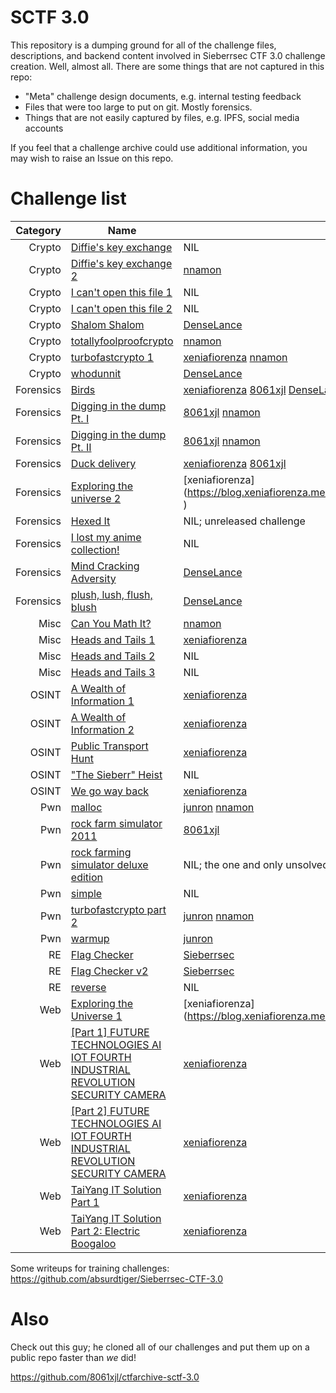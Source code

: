 # SCTF 3.0
This repository is a dumping ground for all of the challenge files, descriptions, and backend content involved in Sieberrsec CTF 3.0 challenge creation. Well, almost all. There are some things that are not captured in this repo:
 * "Meta" challenge design documents, e.g. internal testing feedback
 * Files that were too large to put on git. Mostly forensics.
 * Things that are not easily captured by files, e.g. IPFS, social media accounts

If you feel that a challenge archive could use additional information, you may wish to raise an Issue on this repo.

# Challenge list
Category | Name | Writeups
--------:|------|----------
Crypto | [Diffie's key exchange](Crypto/diffies_key_exchange) | NIL
Crypto | [Diffie's key exchange 2](Crypto/diffies_key_exchange_2) | [nnamon](https://nandynarwhals.org/sieberrsec-ctf-3.0-diffieskeyexchange2/)
Crypto | [I can't open this file 1](Crypto/I_can-t_open_this_file_1) | NIL
Crypto | [I can't open this file 2](Crypto/I_can-t_open_this_file_2) | NIL
Crypto | [Shalom Shalom](Crypto/Shalom_Shalom) | [DenseLance](https://github.com/DenseLance/ctf-challenges/tree/main/Sieberrsec%20CTF%203.0/Shalom%20Shalom)
Crypto | [totallyfoolproofcrypto](Crypto/totallyfoolproofcrypto) | [nnamon](https://nandynarwhals.org/sieberrsec-ctf-3.0-totallyfoolproofcrypto/)
Crypto | [turbofastcrypto 1](Crypto/turbofastcrypto) | [xeniafiorenza](https://blog.xeniafiorenza.me/Sieberrsec%202021/Cryptography/Turbo%20Fast%20Crypto%2C%20part%201) [nnamon](https://nandynarwhals.org/sieberrsec-ctf-3.0-turbofastcrypto/)
Crypto | [whodunnit](Crypto/whodunnit) | [DenseLance](https://github.com/DenseLance/ctf-challenges/tree/main/Sieberrsec%20CTF%203.0/whodunnit)
Forensics | [Birds](Forensics/Birds) | [xeniafiorenza](https://blog.xeniafiorenza.me/Sieberrsec%202021/Forensics/Birds) [8061xjl](https://github.com/8061xjl/ctf-writeups/blob/main/sctf-3.0.md#birds) [DenseLance](https://github.com/DenseLance/ctf-challenges/tree/main/Sieberrsec%20CTF%203.0/Birds)
Forensics | [Digging in the dump Pt. I](Forensics/Digging_in_the_dump) | [8061xjl](https://github.com/8061xjl/ctf-writeups/blob/main/sctf-3.0.md#digging-in-the-dump-pt-i) [nnamon](https://nandynarwhals.org/sieberrsec-ctf-3.0-digginginthedump/)
Forensics | [Digging in the dump Pt. II](Forensics/Digging_in_the_dump) | [8061xjl](https://github.com/8061xjl/ctf-writeups/blob/main/sctf-3.0.md#digging-in-the-dump-pt-ii) [nnamon](https://nandynarwhals.org/sieberrsec-ctf-3.0-digginginthedump/)
Forensics | [Duck delivery](Forensics/Duck_delivery) | [xeniafiorenza](https://blog.xeniafiorenza.me/Sieberrsec%202021/Forensics/Duck%20Delivery) [8061xjl](https://github.com/8061xjl/ctf-writeups/blob/main/sctf-3.0.md#duck-delivery)
Forensics | [Exploring the universe 2](Forensics/Exploring_the_universe_2) | [xeniafiorenza](https://blog.xeniafiorenza.me/Sieberrsec%202021/Forensics/Exploring%20The%20Universe!%20(Part%202%29 )
Forensics | [Hexed It](Forensics/Hexed_It) | NIL; unreleased challenge
Forensics | [I lost my anime collection!](Forensics/I_lost_my_anime_collection) | NIL
Forensics | [Mind Cracking Adversity](Forensics/Mind_cracking_adversity) | [DenseLance](https://github.com/DenseLance/ctf-challenges/tree/main/Sieberrsec%20CTF%203.0/Mind%20Cracking%20Adversity)
Forensics | [plush, lush, flush, blush](Forensics/plush_lush_flush_blush) | [DenseLance](https://github.com/DenseLance/ctf-challenges/tree/main/Sieberrsec%20CTF%203.0/plush%2C%20lush%2C%20flush%2C%20blush)
Misc | [Can You Math It?](Misc/can_you_math_it) | [nnamon](https://nandynarwhals.org/sieberrsec-ctf-3.0-canyoumathit/)
Misc | [Heads and Tails 1](Misc/Heads_and_Tails) | [xeniafiorenza](https://blog.xeniafiorenza.me/Sieberrsec%202021/Miscellaneous/Heads%20and%20Tails%20Part%201)
Misc | [Heads and Tails 2](Misc/Heads_and_Tails) | NIL
Misc | [Heads and Tails 3](Misc/Heads_and_Tails) | NIL
OSINT | [A Wealth of Information 1](OSINT/A_wealth_of_information) | [xeniafiorenza](https://blog.xeniafiorenza.me/Sieberrsec%202021/OSINT/A%20Wealth%20of%20Information%20Part%201)
OSINT | [A Wealth of Information 2](OSINT/A_wealth_of_information) | [xeniafiorenza](https://blog.xeniafiorenza.me/Sieberrsec%202021/OSINT/A%20Wealth%20of%20Information%20Part%202)
OSINT | [Public Transport Hunt](OSINT/Public_transport_hunt) | [xeniafiorenza](https://blog.xeniafiorenza.me/Sieberrsec%202021/OSINT/Public%20Transport%20Hunt) 
OSINT | ["The Sieberr" Heist](OSINT/The_Sieberr_Heist) | NIL
OSINT | [We go way back](OSINT/We_go_way_back) | [xeniafiorenza](https://blog.xeniafiorenza.me/Sieberrsec%202021/OSINT/We%20go%20way%20back)
Pwn | [malloc](Pwn/malloc) | [junron](https://github.com/junron/writeups/blob/master/2021/sieberrsec/malloc.md) [nnamon](https://nandynarwhals.org/sieberrsec-ctf-3.0-malloc/)
Pwn | [rock farm simulator 2011](Pwn/rock_farming_simulator) | [8061xjl](https://github.com/8061xjl/ctf-writeups/blob/main/sctf-3.0.md#rock-farm-simulator-2011)
Pwn | [rock farming simulator deluxe edition](Pwn/rock_farming_simulator_deluxe_edition) | NIL; the one and only unsolved challenge
Pwn | [simple](Pwn/simple) | NIL
Pwn | [turbofastcrypto part 2](Pwn/turbofastcrypto) | [junron](https://github.com/junron/writeups/blob/master/2021/sieberrsec/turbocrypto2.md) [nnamon](https://nandynarwhals.org/sieberrsec-ctf-3.0-turbofastcrypto/)
Pwn | [warmup](Pwn/warmup) | [junron](https://github.com/junron/writeups/blob/master/2021/sieberrsec/warmup.md)
RE | [Flag Checker](RE/flag-checker) | [Sieberrsec](https://github.com/IRS-Cybersec/ctfdump/tree/master/Sieberrsec%20CTFs/Sieberrsec%20CTF%203.0/RE/flag_checker)
RE | [Flag Checker v2](RE/flagcheckerv2) | [Sieberrsec](https://github.com/IRS-Cybersec/ctfdump/tree/master/Sieberrsec%20CTFs/Sieberrsec%20CTF%203.0/RE/flag_checker)
RE | [reverse](RE/reverse) | NIL
Web | [Exploring the Universe 1](Web/Exploring_the_Universe_1) | [xeniafiorenza](https://blog.xeniafiorenza.me/Sieberrsec%202021/Web/Exploring%20The%20Universe!%20(Part%201%29 )
Web | [[Part 1] FUTURE TECHNOLOGIES AI IOT FOURTH INDUSTRIAL REVOLUTION SECURITY CAMERA](Web/sctf-camera) | [xeniafiorenza](https://blog.xeniafiorenza.me/Sieberrsec%202021/Web/%5BPart%201%5D%20FUTURE%20TECHNOLOGIES%20AI%20IOT%20FOURTH%20INDUSTRIAL%20REVOLUTION%20SECURITY%20CAMERA)
Web | [[Part 2] FUTURE TECHNOLOGIES AI IOT FOURTH INDUSTRIAL REVOLUTION SECURITY CAMERA](Web/sctf-camera) | [xeniafiorenza](https://blog.xeniafiorenza.me/Sieberrsec%202021/Web/%5BPart%202%5D%20FUTURE%20TECHNOLOGIES%20AI%20IOT%20FOURTH%20INDUSTRIAL%20REVOLUTION%20SECURITY%20CAMERA)
Web | [TaiYang IT Solution Part 1](Web/sctf-jwt) | [xeniafiorenza](https://blog.xeniafiorenza.me/Sieberrsec%202021/Web/TaiYang%20IT%20Solution%20Part%201)
Web | [TaiYang IT Solution Part 2: Electric Boogaloo](Web/sctf-jwt) | [xeniafiorenza](https://blog.xeniafiorenza.me/Sieberrsec%202021/Web/TaiYang%20IT%20Solution%20Part%202:%20Electric%20Boogaloo)

Some writeups for training challenges: https://github.com/absurdtiger/Sieberrsec-CTF-3.0

# Also
Check out this guy; he cloned all of our challenges and put them up on a public repo faster than _we_ did! 

https://github.com/8061xjl/ctfarchive-sctf-3.0

